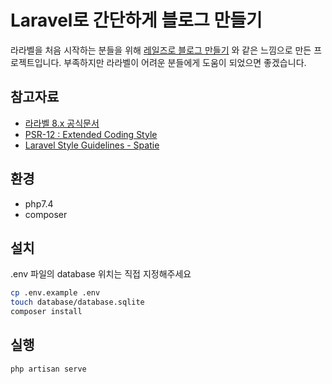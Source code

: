 # Laravel로 간단하게 블로그 만들기
라라벨을 처음 시작하는 분들을 위해 [레일즈로 블로그 만들기](https://guides.rubyonrails.org/getting_started.html) 와 같은 느낌으로 만든 프로젝트입니다. 부족하지만 라라벨이 어려운 분들에게 도움이 되었으면 좋겠습니다.
## 참고자료
- [라라벨 8.x 공식문서](https://laravel.kr/docs/8.x)
- [PSR-12 : Extended Coding Style](https://www.php-fig.org/psr/psr-12/)
- [Laravel Style Guidelines - Spatie](https://spatie.be/guidelines/laravel-php) 

## 환경
- php7.4
- composer
## 설치
.env 파일의 database 위치는 직접 지정해주세요
```bash
cp .env.example .env
touch database/database.sqlite
composer install
```
## 실행
```bash
php artisan serve
```
